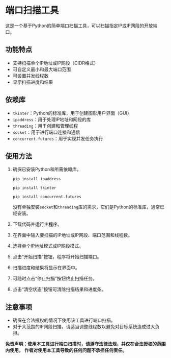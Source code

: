# 端口扫描工具

这是一个基于Python的简单端口扫描工具，可以扫描指定IP或IP网段的开放端口。



## 功能特点

- 支持扫描单个IP地址或IP网段（CIDR格式）
- 可自定义最小和最大端口范围
- 可设置并发线程数
- 显示扫描进度和结果

## 依赖库

- `tkinter`：Python的标准库，用于创建图形用户界面（GUI）
- `ipaddress`：用于处理IP地址和网段的库
- `threading`：用于创建和管理线程
- `socket`：用于进行端口连接和通信
- `concurrent.futures`：用于实现并发任务执行

## 使用方法

1. 确保已安装Python和所需依赖库。

   ```
   pip install ipaddress
   ```

   ```
   pip install tkinter
   ```

   ```
   pip install concurrent.futures
   ```

   没有单独安装`socket`和`threading`库的需求，它们是Python的标准库，通常已经安装。
   
2. 下载代码并运行主程序。
3. 在界面中输入要扫描的IP地址或IP网段、端口范围和线程数。
4. 选择单个IP地址模式或IP网段模式。
5. 点击“开始扫描”按钮，程序将开始扫描端口。
6. 扫描进度和结果将显示在界面中。
7. 可随时点击“停止扫描”按钮终止扫描任务。
8. 点击“清空状态”按钮可清除扫描结果和进度条。

## 注意事项

- 确保在合法授权的情况下使用该工具进行端口扫描。
- 对于大范围的IP网段扫描，请适当调整线程数以避免对目标系统造成过大负担。
  

**免责声明：使用本工具进行端口扫描时，请遵守法律法规，并仅在合法授权的范围内使用。**
**作者对使用本工具导致的任何问题不承担任何责任。**